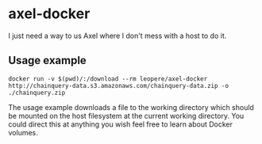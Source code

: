 # axel-docker
I just need a way to us Axel where I don't mess with a host to do it.

## Usage example

```
docker run -v $(pwd)/:/download --rm leopere/axel-docker http://chainquery-data.s3.amazonaws.com/chainquery-data.zip -o ./chainquery.zip
```
The usage example downloads a file to the working directory which should be mounted on the host filesystem at the current working directory. You could direct this at anything you wish feel free to learn about Docker volumes.
